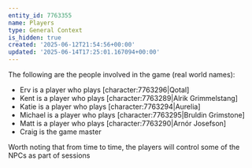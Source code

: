 ```yaml
---
entity_id: 7763355
name: Players
type: General Context
is_hidden: true
created: '2025-06-12T21:54:56+00:00'
updated: '2025-06-14T17:25:01.167094+00:00'
---
```


The following are the people involved in the game (real world names):

- Erv is a player who plays [character:7763296|Qotal]
- Kent is a player who plays [character:7763289|Alrik Grimmelstang]
- Katie is a player who plays [character:7763294|Aurelia]
- Michael is a player who plays [character:7763295|Bruldin Grimstone]
- Matt is a player who plays [character:7763290|Arnór Josefson]
- Craig is the game master

Worth noting that from time to time, the players will control some of the NPCs as part of sessions